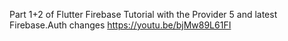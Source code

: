 Part 1+2 of Flutter Firebase Tutorial with the Provider 5 and latest Firebase.Auth changes
https://youtu.be/bjMw89L61FI
